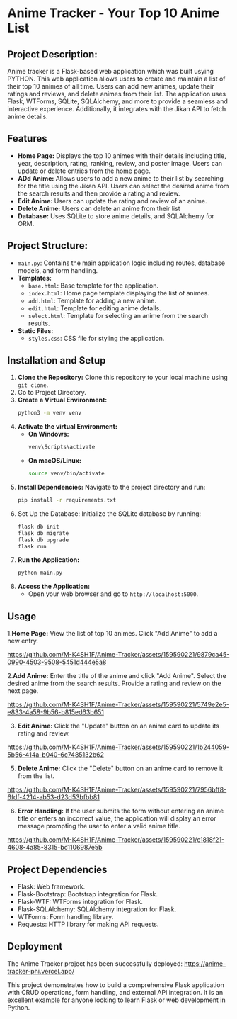 # Anime Tracker - Your Top 10 Anime List

## Project Description:
Anime tracker is a Flask-based web application which was built usying PYTHON. This web application allows users to create and maintain a list of their top 10 animes of all time. Users can add new animes, update their ratings and reviews, and delete animes from their list. The application uses Flask, WTForms, SQLite, SQLAlchemy, and more to provide a seamless and interactive experience. Additionally, it integrates with the Jikan API to fetch anime details.

## Features
  - **Home Page:** Displays the top 10 animes with their details including title, year, description, rating, ranking, review, and poster image. Users can update or delete entries from the home page.
  - **ADd Anime:** Allows users to add a new anime to their list by searching for the title using the Jikan API. Users can select the desired anime from the search results and then provide a rating and review.
  - **Edit Anime:** Users can update the rating and review of an anime.
  - **Delete Anime:** Users can delete an anime from their list
  - **Database:** Uses SQLite to store anime details, and SQLAlchemy for ORM.

## Project Structure:
  - `main.py`: Contains the main application logic including routes, database models, and form handling.
  - **Templates:**
      - `base.html`: Base template for the application.
      - `index.html`: Home page template displaying the list of animes.
      - `add.html`: Template for adding a new anime.
      - `edit.html`: Template for editing anime details.
      - `select.html`: Template for selecting an anime from the search results.
  - **Static Files:**
      - `styles.css`: CSS file for styling the application.
  
## Installation and Setup
1. **Clone the Repository:** Clone this repository to your local machine using `git clone`.
2. Go to Project Directory.
3. **Create a Virtual Environment:**
   ```bash
   python3 -m venv venv
4. **Activate the virtual Environment:**
   - **On Windows:**
     ```bash
     venv\Scripts\activate
    - **On macOS/Linux:**
      ```bash
      source venv/bin/activate
6. **Install Dependencies:** Navigate to the project directory and run:
   ```bash
   pip install -r requirements.txt
7. Set Up the Database: Initialize the SQLite database by running:
   ```bash
   flask db init
   flask db migrate
   flask db upgrade
   flask run
9. **Run the Application:**
   ```bash
   python main.py
10. **Access the Application:**
    - Open your web browser and go to `http://localhost:5000`.
   
## Usage
1.**Home Page:** View the list of top 10 animes. Click "Add Anime" to add a new entry.


https://github.com/M-K4SH1F/Anime-Tracker/assets/159590221/9879ca45-0990-4503-9508-5451d444e5a8


2.**Add Anime:** Enter the title of the anime and click "Add Anime". Select the desired anime from the search results. Provide a rating and review on the next page.


https://github.com/M-K4SH1F/Anime-Tracker/assets/159590221/5749e2e5-e833-4a58-9b56-b815ed63b651


3. **Edit Anime:** Click the "Update" button on an anime card to update its rating and review.


https://github.com/M-K4SH1F/Anime-Tracker/assets/159590221/1b244059-5b56-414a-b040-6c7485132b62


5. **Delete Anime:** Click the "Delete" button on an anime card to remove it from the list.


https://github.com/M-K4SH1F/Anime-Tracker/assets/159590221/7956bff8-6fdf-4214-ab53-d23d53bfbb81


6. **Error Handling:** If the user submits the form without entering an anime title or enters an incorrect value, the application will display an error message prompting the user to enter a valid anime title.


https://github.com/M-K4SH1F/Anime-Tracker/assets/159590221/c1818f21-4608-4a85-8315-bc1106987e5b


## Project Dependencies
 - Flask: Web framework.
 - Flask-Bootstrap: Bootstrap integration for Flask.
 - Flask-WTF: WTForms integration for Flask.
 - Flask-SQLAlchemy: SQLAlchemy integration for Flask.
 - WTForms: Form handling library.
 - Requests: HTTP library for making API requests.

## Deployment

The Anime Tracker project has been successfully deployed:
https://anime-tracker-phi.vercel.app/

This project demonstrates how to build a comprehensive Flask application with CRUD operations, form handling, and external API integration. It is an excellent example for anyone looking to learn Flask or web development in Python.
